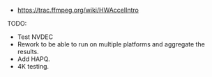 
   * https://trac.ffmpeg.org/wiki/HWAccelIntro

TODO:
   * Test NVDEC
   * Rework to be able to run on multiple platforms and aggregate the results.
   * Add HAPQ.
   * 4K testing.


